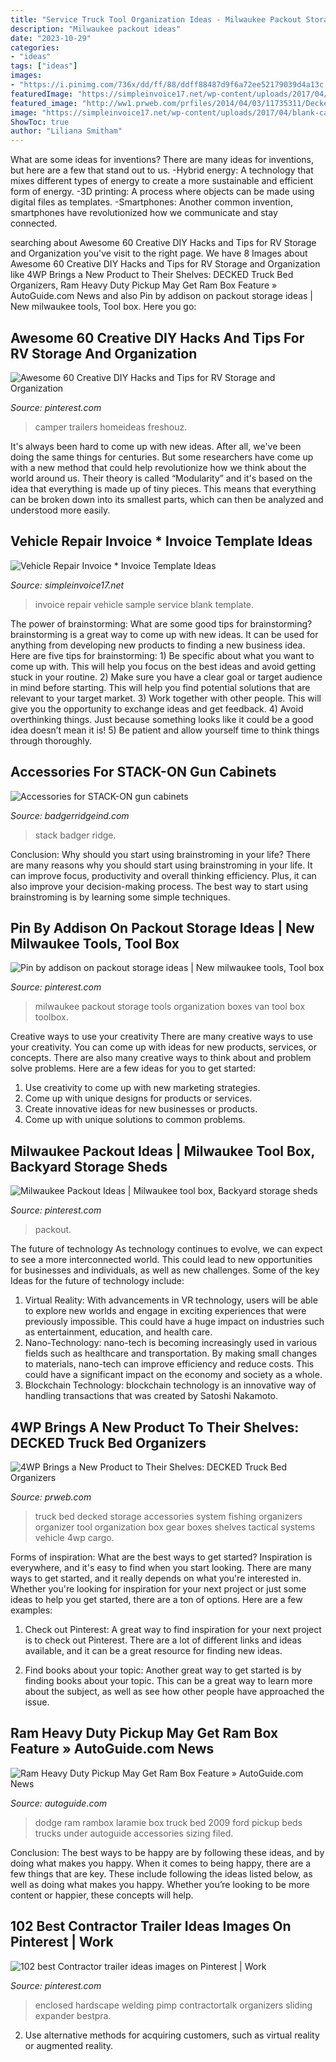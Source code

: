 ```yaml
---
title: "Service Truck Tool Organization Ideas - Milwaukee Packout Storage Tools Organization Boxes Van Tool Box Toolbox"
description: "Milwaukee packout ideas"
date: "2023-10-29"
categories:
- "ideas"
tags: ["ideas"]
images:
- "https://i.pinimg.com/736x/dd/ff/88/ddff88487d9f6a72ee52179039d4a13c.jpg"
featuredImage: "https://simpleinvoice17.net/wp-content/uploads/2017/04/blank-car-repair-invoice-sample-cv-service-vehicle-repair-invoice.jpg"
featured_image: "http://ww1.prweb.com/prfiles/2014/04/03/11735311/Decked_truck_accessories_bed_organizer.jpg"
image: "https://simpleinvoice17.net/wp-content/uploads/2017/04/blank-car-repair-invoice-sample-cv-service-vehicle-repair-invoice.jpg"
ShowToc: true
author: "Liliana Smitham"
---
```



What are some ideas for inventions?
There are many ideas for inventions, but here are a few that stand out to us. 
-Hybrid energy: A technology that mixes different types of energy to create a more sustainable and efficient form of energy.
-3D printing: A process where objects can be made using digital files as templates.
-Smartphones: Another common invention, smartphones have revolutionized how we communicate and stay connected.

	

		
searching about Awesome 60 Creative DIY Hacks and Tips for RV Storage and Organization you've visit to the right page. We have 8 Images about Awesome 60 Creative DIY Hacks and Tips for RV Storage and Organization like 4WP Brings a New Product to Their Shelves: DECKED Truck Bed Organizers, Ram Heavy Duty Pickup May Get Ram Box Feature » AutoGuide.com News and also Pin by addison on packout storage ideas | New milwaukee tools, Tool box. Here you go:
		
    
## Awesome 60 Creative DIY Hacks And Tips For RV Storage And Organization

<img loading=lazy src="https://i.pinimg.com/736x/a0/33/9f/a0339fedb966424d7cc16a9280d101e1.jpg" onerror="this.onerror=null;this.src='https://tse1.mm.bing.net/th?id=OIP.1KgWDmi6larQuYUTiIYkmwHaJ3&amp;pid=15.1';" alt="Awesome 60 Creative DIY Hacks and Tips for RV Storage and Organization">

_Source: pinterest.com_

>camper trailers homeideas freshouz. 

	

It's always been hard to come up with new ideas. After all, we've been doing the same things for centuries. But some researchers have come up with a new method that could help revolutionize how we think about the world around us. Their theory is called “Modularity” and it's based on the idea that everything is made up of tiny pieces. This means that everything can be broken down into its smallest parts, which can then be analyzed and understood more easily.

    
## Vehicle Repair Invoice * Invoice Template Ideas

<img loading=lazy src="https://simpleinvoice17.net/wp-content/uploads/2017/04/blank-car-repair-invoice-sample-cv-service-vehicle-repair-invoice.jpg" onerror="this.onerror=null;this.src='https://tse1.mm.bing.net/th?id=OIP.iZRhkLjK5_V8cG-My8xxUAHaLc&amp;pid=15.1';" alt="Vehicle Repair Invoice * Invoice Template Ideas">

_Source: simpleinvoice17.net_

>invoice repair vehicle sample service blank template. 

	

The power of brainstorming: What are some good tips for brainstorming?
brainstorming is a great way to come up with new ideas. It can be used for anything from developing new products to finding a new business idea. Here are five tips for brainstorming: 1) Be specific about what you want to come up with. This will help you focus on the best ideas and avoid getting stuck in your routine. 2) Make sure you have a clear goal or target audience in mind before starting. This will help you find potential solutions that are relevant to your target market. 3) Work together with other people. This will give you the opportunity to exchange ideas and get feedback. 4) Avoid overthinking things. Just because something looks like it could be a good idea doesn’t mean it is! 5) Be patient and allow yourself time to think things through thoroughly.

    
## Accessories For STACK-ON Gun Cabinets

<img loading=lazy src="https://www.badgerridgeind.com/uploads/5/0/6/2/50623279/cabinet-done_orig.jpg" onerror="this.onerror=null;this.src='https://tse3.mm.bing.net/th?id=OIP.z6oMyIGMdT5HrIb2AF1ImAHaJ3&amp;pid=15.1';" alt="Accessories for STACK-ON gun cabinets">

_Source: badgerridgeind.com_

>stack badger ridge. 

	

Conclusion: Why should you start using brainstroming in your life?
There are many reasons why you should start using brainstroming in your life. It can improve focus, productivity and overall thinking efficiency. Plus, it can also improve your decision-making process. The best way to start using brainstroming is by learning some simple techniques.

    
## Pin By Addison On Packout Storage Ideas | New Milwaukee Tools, Tool Box

<img loading=lazy src="https://i.pinimg.com/736x/1f/cc/da/1fccdaae29f132a94ed3b95691076d94.jpg" onerror="this.onerror=null;this.src='https://tse3.mm.bing.net/th?id=OIP.z11gMIr_x68XSEL4RhoB4AHaJ3&amp;pid=15.1';" alt="Pin by addison on packout storage ideas | New milwaukee tools, Tool box">

_Source: pinterest.com_

>milwaukee packout storage tools organization boxes van tool box toolbox. 

	

Creative ways to use your creativity
There are many creative ways to use your creativity. You can come up with ideas for new products, services, or concepts. There are also many creative ways to think about and problem solve problems. Here are a few ideas for you to get started:
1) Use creativity to come up with new marketing strategies.
2) Come up with unique designs for products or services.
3) Create innovative ideas for new businesses or products.
4) Come up with unique solutions to common problems.

    
## Milwaukee Packout Ideas | Milwaukee Tool Box, Backyard Storage Sheds

<img loading=lazy src="https://i.pinimg.com/736x/dd/ff/88/ddff88487d9f6a72ee52179039d4a13c.jpg" onerror="this.onerror=null;this.src='https://tse3.mm.bing.net/th?id=OIP.tJ-k3PDGPMuZr2wCk5ihMAHaJ3&amp;pid=15.1';" alt="Milwaukee Packout Ideas | Milwaukee tool box, Backyard storage sheds">

_Source: pinterest.com_

>packout. 

	

The future of technology
As technology continues to evolve, we can expect to see a more interconnected world. This could lead to new opportunities for businesses and individuals, as well as new challenges. Some of the key Ideas for the future of technology include: 
1. Virtual Reality: With advancements in VR technology, users will be able to explore new worlds and engage in exciting experiences that were previously impossible. This could have a huge impact on industries such as entertainment, education, and health care.
2. Nano-Technology: nano-tech is becoming increasingly used in various fields such as healthcare and transportation. By making small changes to materials, nano-tech can improve efficiency and reduce costs. This could have a significant impact on the economy and society as a whole. 
3. Blockchain Technology: blockchain technology is an innovative way of handling transactions that was created by Satoshi Nakamoto.

    
## 4WP Brings A New Product To Their Shelves: DECKED Truck Bed Organizers

<img loading=lazy src="http://ww1.prweb.com/prfiles/2014/04/03/11735311/Decked_truck_accessories_bed_organizer.jpg" onerror="this.onerror=null;this.src='https://tse2.mm.bing.net/th?id=OIP.2G8R4D3cKnKK2NEDaIq77QHaE8&amp;pid=15.1';" alt="4WP Brings a New Product to Their Shelves: DECKED Truck Bed Organizers">

_Source: prweb.com_

>truck bed decked storage accessories system fishing organizers organizer tool organization box gear boxes shelves tactical systems vehicle 4wp cargo. 

	

Forms of inspiration: What are the best ways to get started?
Inspiration is everywhere, and it's easy to find when you start looking. There are many ways to get started, and it really depends on what you're interested in. Whether you're looking for inspiration for your next project or just some ideas to help you get started, there are a ton of options. Here are a few examples:
1. Check out Pinterest: A great way to find inspiration for your next project is to check out Pinterest. There are a lot of different links and ideas available, and it can be a great resource for finding new ideas.

2. Find books about your topic: Another great way to get started is by finding books about your topic. This can be a great way to learn more about the subject, as well as see how other people have approached the issue.


    
## Ram Heavy Duty Pickup May Get Ram Box Feature » AutoGuide.com News

<img loading=lazy src="https://www.autoguide.com/auto-news/wp-content/uploads/2011/06/Ram-Box-1024x682.jpg" onerror="this.onerror=null;this.src='https://tse1.mm.bing.net/th?id=OIP.Mo9SNVKuf9nIQ024GhoHXQHaE7&amp;pid=15.1';" alt="Ram Heavy Duty Pickup May Get Ram Box Feature » AutoGuide.com News">

_Source: autoguide.com_

>dodge ram rambox laramie box truck bed 2009 ford pickup beds trucks under autoguide accessories sizing filed. 

	

Conclusion: The best ways to be happy are by following these ideas, and by doing what makes you happy.
When it comes to being happy, there are a few things that are key. These include following the ideas listed below, as well as doing what makes you happy. Whether you’re looking to be more content or happier, these concepts will help.

    
## 102 Best Contractor Trailer Ideas Images On Pinterest | Work

<img loading=lazy src="https://i.pinimg.com/736x/ea/67/a7/ea67a7b7aea2f13654a1e781cc6c9f6a.jpg" onerror="this.onerror=null;this.src='https://tse4.mm.bing.net/th?id=OIP.x2wt-EIbGJPVjqk-z-DwOQHaJ3&amp;pid=15.1';" alt="102 best Contractor trailer ideas images on Pinterest | Work">

_Source: pinterest.com_

>enclosed hardscape welding pimp contractortalk organizers sliding expander bestpra. 

	

2. Use alternative methods for acquiring customers, such as virtual reality or augmented reality.

